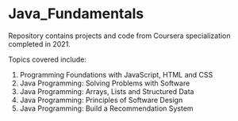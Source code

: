 # Java_Fundamentals

Repository contains projects and code from Coursera specialization completed in 2021.

Topics covered include:
  1. Programming Foundations with JavaScript, HTML and CSS
  2. Java Programming: Solving Problems with Software
  3. Java Programming: Arrays, Lists and Structured Data
  4. Java Programming: Principles of Software Design
  5. Java Programming: Build a Recommendation System
   
